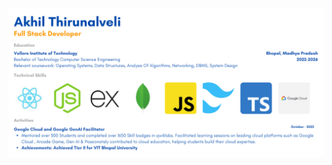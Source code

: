 
![Photo](https://github.com/akhilthirunalveli/akhilthirunalveli/blob/main/Readme_assets/Personal_Information.png)
